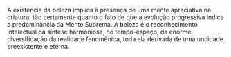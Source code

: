 ﻿A existência da beleza implica a presença de uma mente apreciativa na criatura, tão certamente quanto o fato de que a evolução progressiva indica a predominância da Mente Suprema. A beleza é o reconhecimento intelectual da síntese harmoniosa, no tempo-espaço, da enorme diversificação da realidade fenomênica, toda ela derivada de uma uncidade preexistente e eterna.

